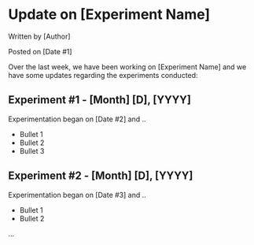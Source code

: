 Update on [Experiment Name]
==============================

Written by [Author]

Posted on [Date #1]

Over the last week, we have been working on [Experiment Name] and we have some updates regarding the experiments conducted:

Experiment #1 - [Month] [D], [YYYY]
------------
Experimentation began on [Date #2] and ..

- Bullet 1
- Bullet 2
- Bullet 3

Experiment #2 - [Month] [D], [YYYY]
------------
Experimentation began on [Date #3] and ..

- Bullet 1
- Bullet 2

...
